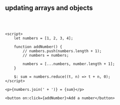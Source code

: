 ## updating arrays and objects

<br>
<br>

```svelte
<script>
	let numbers = [1, 2, 3, 4];

	function addNumber() {
		// numbers.push(numbers.length + 1);
		// numbers = numbers;

		numbers = [...numbers, number.length + 1];
	}

	$: sum = numbers.reduce((t, n) => t + n, 0);
</script>

<p>{numbers.join(' + ')} = {sum}</p>

<button on:click={addNumber}>Add a number</button>
```
